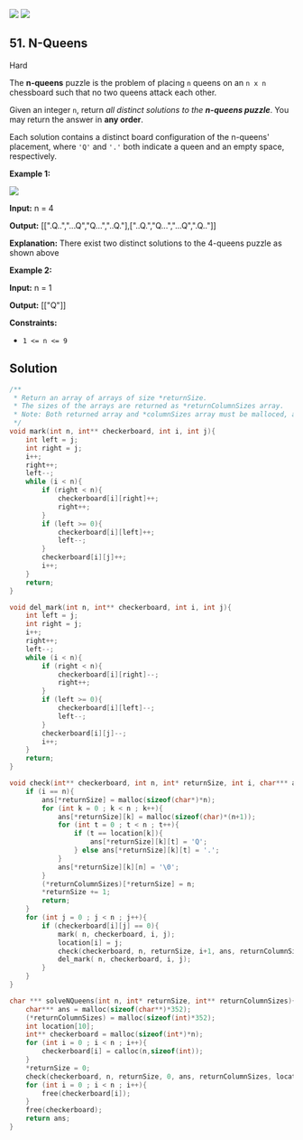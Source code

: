[![](https://img.shields.io/github/stars/LeetCode-in-C/LeetCode-in-C?label=Stars&style=flat-square)](https://github.com/LeetCode-in-C/LeetCode-in-C)
[![](https://img.shields.io/github/forks/LeetCode-in-C/LeetCode-in-C?label=Fork%20me%20on%20GitHub%20&style=flat-square)](https://github.com/LeetCode-in-C/LeetCode-in-C/fork)

## 51\. N-Queens

Hard

The **n-queens** puzzle is the problem of placing `n` queens on an `n x n` chessboard such that no two queens attack each other.

Given an integer `n`, return _all distinct solutions to the **n-queens puzzle**_. You may return the answer in **any order**.

Each solution contains a distinct board configuration of the n-queens' placement, where `'Q'` and `'.'` both indicate a queen and an empty space, respectively.

**Example 1:**

![](https://assets.leetcode.com/uploads/2020/11/13/queens.jpg)

**Input:** n = 4

**Output:** [[".Q..","...Q","Q...","..Q."],["..Q.","Q...","...Q",".Q.."]]

**Explanation:** There exist two distinct solutions to the 4-queens puzzle as shown above

**Example 2:**

**Input:** n = 1

**Output:** [["Q"]]

**Constraints:**

*   `1 <= n <= 9`

## Solution

```c
/**
 * Return an array of arrays of size *returnSize.
 * The sizes of the arrays are returned as *returnColumnSizes array.
 * Note: Both returned array and *columnSizes array must be malloced, assume caller calls free().
 */
void mark(int n, int** checkerboard, int i, int j){
    int left = j;
    int right = j;
    i++;
    right++;
    left--;
    while (i < n){
        if (right < n){
            checkerboard[i][right]++;
            right++;
        }
        if (left >= 0){
            checkerboard[i][left]++;
            left--;
        }
        checkerboard[i][j]++;
        i++;
    }
    return;
}

void del_mark(int n, int** checkerboard, int i, int j){
    int left = j;
    int right = j;
    i++;
    right++;
    left--;
    while (i < n){
        if (right < n){
            checkerboard[i][right]--;
            right++;
        }
        if (left >= 0){
            checkerboard[i][left]--;
            left--;
        }
        checkerboard[i][j]--;
        i++;
    }
    return;
}

void check(int** checkerboard, int n, int* returnSize, int i, char*** ans, int** returnColumnSizes, int* location){
    if (i == n){
        ans[*returnSize] = malloc(sizeof(char*)*n);
        for (int k = 0 ; k < n ; k++){
            ans[*returnSize][k] = malloc(sizeof(char)*(n+1));
            for (int t = 0 ; t < n ; t++){
                if (t == location[k]){
                    ans[*returnSize][k][t] = 'Q';
                } else ans[*returnSize][k][t] = '.';
            }
            ans[*returnSize][k][n] = '\0';
        }
        (*returnColumnSizes)[*returnSize] = n;
        *returnSize += 1;
        return;
    }
    for (int j = 0 ; j < n ; j++){
        if (checkerboard[i][j] == 0){
            mark( n, checkerboard, i, j);
            location[i] = j;
            check(checkerboard, n, returnSize, i+1, ans, returnColumnSizes, location);
            del_mark( n, checkerboard, i, j);
        } 
    }
}

char *** solveNQueens(int n, int* returnSize, int** returnColumnSizes){
    char*** ans = malloc(sizeof(char**)*352);
    (*returnColumnSizes) = malloc(sizeof(int)*352);
    int location[10];
    int** checkerboard = malloc(sizeof(int*)*n);
    for (int i = 0 ; i < n ; i++){
        checkerboard[i] = calloc(n,sizeof(int));
    }
    *returnSize = 0;
    check(checkerboard, n, returnSize, 0, ans, returnColumnSizes, location);
    for (int i = 0 ; i < n ; i++){
        free(checkerboard[i]);
    }
    free(checkerboard);
    return ans;
}
```